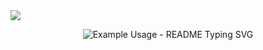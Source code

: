 <img src="https://capsule-render.vercel.app/api?type=waving&color=EDE7DF&height=200&width=100%&section=header&text=StoryWave&fontSize=130" />



<p align="center">
  <img src="https://readme-typing-svg.demolab.com/?lines=Beyond+the+genre,+a+space+that+opens+up+a+new+perspective!&font=Fira%20Code&center=true&width=380&height=50&duration=4000&pause=1000" alt="Example Usage - README Typing SVG">
</p>
